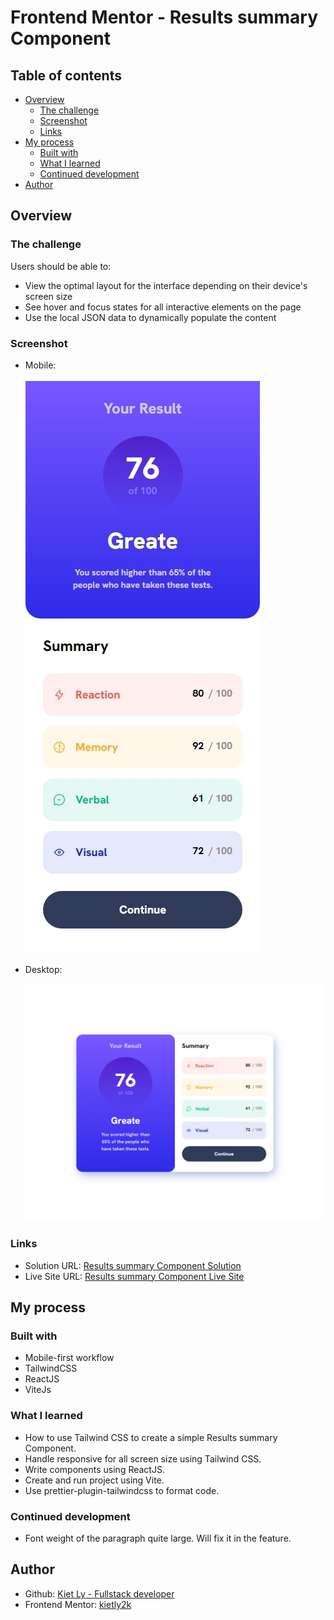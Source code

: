 # Frontend Mentor - Results summary Component

## Table of contents

- [Overview](#overview)
  - [The challenge](#the-challenge)
  - [Screenshot](#screenshot)
  - [Links](#links)
- [My process](#my-process)
  - [Built with](#built-with)
  - [What I learned](#what-i-learned)
  - [Continued development](#continued-development)
- [Author](#author)

## Overview

### The challenge

Users should be able to:
- View the optimal layout for the interface depending on their device's screen size
- See hover and focus states for all interactive elements on the page
- Use the local JSON data to dynamically populate the content

### Screenshot

- Mobile:\
\
![](./images/screenshot-mobile.jpeg)

- Desktop:\
\
![](./images/screenshot-desktop.png)

### Links

- Solution URL: [Results summary Component Solution](https://github.com/kietly2k/practiceprojects/tree/production/results-summary-component)
- Live Site URL: [Results summary Component Live Site](https://kietly2k.github.io/practiceprojects/results-summary-component/index.html)

## My process

### Built with

- Mobile-first workflow
- TailwindCSS
- ReactJS
- ViteJs

### What I learned

- How to use Tailwind CSS to create a simple Results summary Component.
- Handle responsive for all screen size using Tailwind CSS.
- Write components using ReactJS.
- Create and run project using Vite.
- Use prettier-plugin-tailwindcss to format code.

### Continued development

- Font weight of the paragraph quite large. Will fix it in the feature.

## Author

- Github: [Kiet Ly - Fullstack developer](https://github.com/kietly2k)
- Frontend Mentor: [kietly2k](https://www.frontendmentor.io/profile/kietly2k)